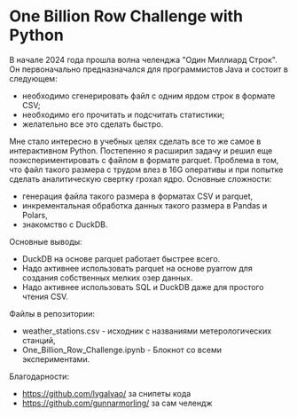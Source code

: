 # One Billion Row Challenge with Python

В начале 2024 года прошла волна челенджа "Один Миллиард Строк".  Он первоначально предназначался для программистов Java и состоит в следующем:
- необходимо сгенерировать файл с одним ярдом строк в формате CSV;
- необходимо его прочитать и подсчитать статистики;
- желательно все это сделать быстро.

Мне стало интересно в учебных целях сделать все то же самое в интерактивном Python.  Постепенно я расширил задачу и решил еще поэкспериментировать с файлом в формате parquet. Проблема в том, что файл такого размера с трудом влез в 16G оперативы и при попытке сделать аналитическую свертку грохал ядро.  Основные сложности: 
- генерация файла такого размера в форматах CSV и parquet,
- инкрементальная обработка данных такого размера в Pandas и Polars,
- знакомство с DuckDB.

Основные выводы: 
- DuckDB на основе parquet работает быстрее всего.  
- Надо активнее использовать parquet на основе pyarrow для создания собственных мелких озер данных. 
- Надо активнее использовать SQL и DuckDB даже для простого чтения CSV.

Файлы в репозитории: 
- weather_stations.csv - исходник с названиями метерологических станций,
- One_Billion_Row_Challenge.ipynb - Блокнот со всеми экспериментами.
 
Благодарности: 
- https://github.com/lvgalvao/  за снипеты кода
- https://github.com/gunnarmorling/ за сам челендж
